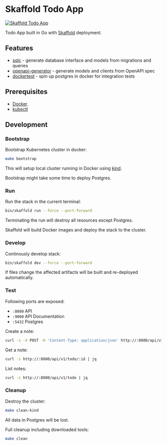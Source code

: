 # Skaffold Todo App

[![Skaffold Todo App](https://github.com/shaxbee/todo-app-skaffold/workflows/Skaffold%20Todo%20App/badge.svg)](https://github.com/shaxbee/todo-app-skaffold/actions?query=workflow%3A%22Skaffold+Todo+App%22+branch%3A%22master%22)

Todo App built in Go with [Skaffold](https://github.com/GoogleContainerTools/skaffold) deployment.

## Features

- [sqlc](https://github.com/kyleconroy/sqlc) - generate database interface and models from migrations and queries
- [openapi-generator](https://github.com/OpenAPITools/openapi-generator) - generate models and clients from OpenAPI spec
- [dockertest](https://github.com/ory/dockertest) - spin up postgres in docker for integration tests

## Prerequisites

- [Docker](https://docs.docker.com/get-docker/).
- [kubectl](https://kubernetes.io/docs/tasks/tools/install-kubectl/)

## Development

### Bootstrap

Bootstrap Kubernetes cluster in docker:

```sh
make bootstrap
```

This will setup local cluster running in Docker using [kind](https://github.com/kubernetes-sigs/kind).

Bootstrap might take some time to deploy Postgres.

### Run

Run the stack in the current terminal:

```sh
bin/skaffold run --force --port-forward
```

Terminating the run will destroy all resources except Postgres.

Skaffold will build Docker images and deploy the stack to the cluster.

### Develop

Continously develop stack:

```sh
bin/skaffold dev --force --port-forward
```

If files change the affected artifacts will be built and re-deployed automatically.

### Test

Following ports are exposed:

- `:8080` API
- `:9000` API Documentation
- `:5432` Postgres

Create a note:

```sh
curl -s -X POST -H 'Content-Type: application/json' http://:8080/api/v1/todo -d '{"title": "Foo", "content": "Bar"}' | jq
```

Get a note:

```sh
curl -s http://:8080/api/v1/todo/:id | jq
```

List notes:

```sh
curl -s http://:8080/api/v1/todo | jq
```

### Cleanup

Destroy the cluster:

```sh
make clean-kind
```

All data in Postgres will be lost.

Full cleanup including downloaded tools:

```sh
make clean
```
